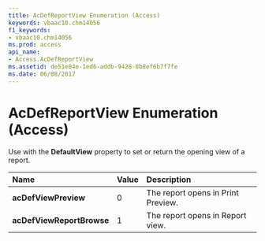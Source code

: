 ```yaml
---
title: AcDefReportView Enumeration (Access)
keywords: vbaac10.chm14056
f1_keywords:
- vbaac10.chm14056
ms.prod: access
api_name:
- Access.AcDefReportView
ms.assetid: de51e04e-1ed6-addb-9428-8b8ef6b7f7fe
ms.date: 06/08/2017
---
```



# AcDefReportView Enumeration (Access)

Use with the **DefaultView** property to set or return the opening view of a report.



|**Name**|**Value**|**Description**|
|:-----|:-----|:-----|
|**acDefViewPreview**|0|The report opens in Print Preview.|
|**acDefViewReportBrowse**|1|The report opens in Report view.|


